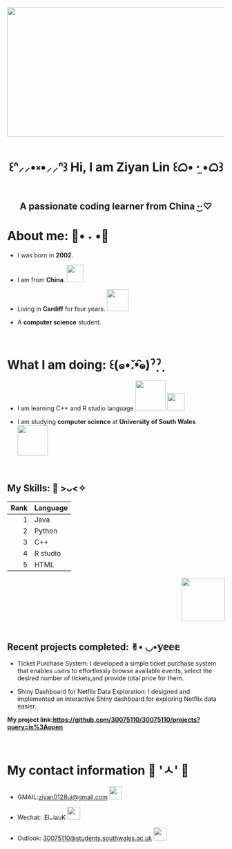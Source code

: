 <div id="header" align = "center">
 <img src="https://www.bing.com/th/id/OGC.93f23cf9105911af1a0cd271e084cb6e?pid=1.7&rurl=https%3a%2f%2fmedia3.giphy.com%2fmedia%2fxT0GqdYU6eAkK559Ha%2fgiphy.gif&ehk=cNVmNa8yFmTE8rpyNozrcejrYyhlsyKBKP%2bqzTDhowE%3d" width="2000" height="300"/>
 
 # <p align="center"> ꒰ᐢ⸝⸝•༝•⸝⸝ᐢ꒱  Hi, I am Ziyan Lin  ꒰ᜊ• ·̫ •ᜊ꒱</p>
## <p align="center">   A passionate coding learner from China   ·͜·♡  </p>
</div>

 # About me:  🥑• ˕ •🥑
 - I was born in **2002**.
   
 - I am from **China**. <img src="https://th.bing.com/th/id/R.470ed22c109c29ae04f44d18d2bdb240?rik=YO9tehLbuXosXA&pid=ImgRaw&r=0" width="40px"/>
 
 - Living in **Cardiff** for four years.  <img src="https://media3.giphy.com/media/WRufqKdRHeHGgSTzWM/giphy.gif" width="50px"/>
 
 - A **computer science** student.
   

  <br>

# What I am doing: ꒰(๑•̌.•̑๑)ˀ̣ˀ̣
- I am learning C++ and R studio language <img src="https://th.bing.com/th/id/OIP._Mq1T1IJe6cw14lre2cBzgHaE8?w=294&h=196&c=7&r=0&o=5&pid=1.7" width="70"/> <img src="https://th.bing.com/th/id/OIP.X1mk-WBpfa3RQ1tx68OGdAAAAA?rs=1&pid=ImgDetMain" width="40"/>

- I am studying **computer science** at **University of South Wales** <img src="https://www.unibridgedirect.com/wp-content/uploads/2020/07/university_of_south_wales.jpg" width="70"/>

<br>

##  My Skills: 🍒   >ᴗ<✧       


  | Rank |      Language      |
  |-----:|--------------------|
  |   1  |         Java       |
  |   2  |        Python      |
  |   3  |         C++        |
  |   4  |       R studio     |
  |   5  |         HTML       |
  
 <div id="header" align = "right">
 <img src=https://media1.tenor.com/m/rr7G3LuM1CsAAAAC/fpcheer-ftopcheer.gif"" width="100"/>
</div>

<br>


## Recent projects completed: ✌︎︎• ◡•𝕪𝕖𝕖𝕖  

- Ticket Purchase System:
I developed a simple ticket purchase system that enables users to effortlessly browse available events, select the desired number of tickets,and provide total price for them.

- Shiny Dashboard for Netflix Data Exploration:
I designed and implemented an interactive Shiny dashboard for exploring Netflix data easier.

**My project link:https://github.com/30075110/30075110/projects?query=is%3Aopen**


<br>

# My contact information 🍞 'ㅅ' 🍞
- GMAIL:ziyan0128ui@gmail.com <img src="https://th.bing.com/th/id/OIP.6HDpc41neGWC8p3bOfHwjgHaFP?rs=1&pid=ImgDetMain" width="30px"/>

- Wechat: .ElᴗiauK <img src="https://th.bing.com/th/id/OIP.6HDpc41neGWC8p3bOfHwjgHaFP?rs=1&pid=ImgDetMain" width="30px"/>

- Outlook: 30075110@students.southwales.ac.uk <img src="https://th.bing.com/th/id/OIP.6HDpc41neGWC8p3bOfHwjgHaFP?rs=1&pid=ImgDetMain" width="30px"/>




